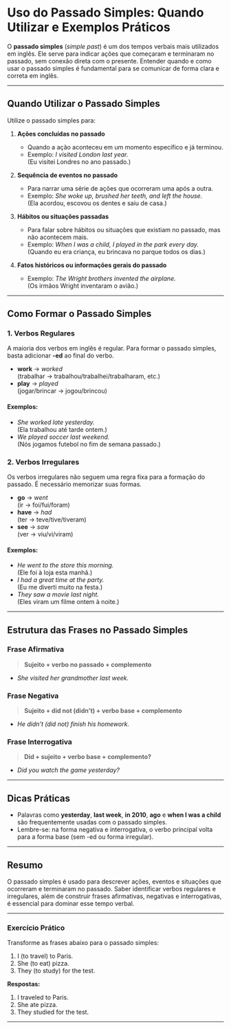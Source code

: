 
# Uso do Passado Simples: Quando Utilizar e Exemplos Práticos

O **passado simples** (*simple past*) é um dos tempos verbais mais utilizados em inglês. Ele serve para indicar ações que começaram e terminaram no passado, sem conexão direta com o presente. Entender quando e como usar o passado simples é fundamental para se comunicar de forma clara e correta em inglês.

---

## Quando Utilizar o Passado Simples

Utilize o passado simples para:

1. **Ações concluídas no passado**
   - Quando a ação aconteceu em um momento específico e já terminou.
   - Exemplo: *I visited London last year.*  
     (Eu visitei Londres no ano passado.)

2. **Sequência de eventos no passado**
   - Para narrar uma série de ações que ocorreram uma após a outra.
   - Exemplo: *She woke up, brushed her teeth, and left the house.*  
     (Ela acordou, escovou os dentes e saiu de casa.)

3. **Hábitos ou situações passadas**
   - Para falar sobre hábitos ou situações que existiam no passado, mas não acontecem mais.
   - Exemplo: *When I was a child, I played in the park every day.*  
     (Quando eu era criança, eu brincava no parque todos os dias.)

4. **Fatos históricos ou informações gerais do passado**
   - Exemplo: *The Wright brothers invented the airplane.*  
     (Os irmãos Wright inventaram o avião.)

---

## Como Formar o Passado Simples

### 1. Verbos Regulares

A maioria dos verbos em inglês é regular. Para formar o passado simples, basta adicionar **-ed** ao final do verbo.

- **work** → *worked*  
  (trabalhar → trabalhou/trabalhei/trabalharam, etc.)
- **play** → *played*  
  (jogar/brincar → jogou/brincou)

#### Exemplos:
- *She worked late yesterday.*  
  (Ela trabalhou até tarde ontem.)
- *We played soccer last weekend.*  
  (Nós jogamos futebol no fim de semana passado.)

### 2. Verbos Irregulares

Os verbos irregulares não seguem uma regra fixa para a formação do passado. É necessário memorizar suas formas.

- **go** → *went*  
  (ir → foi/fui/foram)
- **have** → *had*  
  (ter → teve/tive/tiveram)
- **see** → *saw*  
  (ver → viu/vi/viram)

#### Exemplos:
- *He went to the store this morning.*  
  (Ele foi à loja esta manhã.)
- *I had a great time at the party.*  
  (Eu me diverti muito na festa.)
- *They saw a movie last night.*  
  (Eles viram um filme ontem à noite.)

---

## Estrutura das Frases no Passado Simples

### Frase Afirmativa

> **Sujeito + verbo no passado + complemento**

- *She visited her grandmother last week.*

### Frase Negativa

> **Sujeito + did not (didn't) + verbo base + complemento**

- *He didn’t (did not) finish his homework.*

### Frase Interrogativa

> **Did + sujeito + verbo base + complemento?**

- *Did you watch the game yesterday?*

---

## Dicas Práticas

- Palavras como **yesterday**, **last week**, **in 2010**, **ago** e **when I was a child** são frequentemente usadas com o passado simples.
- Lembre-se: na forma negativa e interrogativa, o verbo principal volta para a forma base (sem -ed ou forma irregular).

---

## Resumo

O passado simples é usado para descrever ações, eventos e situações que ocorreram e terminaram no passado. Saber identificar verbos regulares e irregulares, além de construir frases afirmativas, negativas e interrogativas, é essencial para dominar esse tempo verbal.

---

### Exercício Prático

Transforme as frases abaixo para o passado simples:

1. I (to travel) to Paris.
2. She (to eat) pizza.
3. They (to study) for the test.

**Respostas:**

1. I traveled to Paris.
2. She ate pizza.
3. They studied for the test.

---
```
